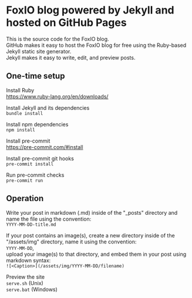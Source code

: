 <!-- markdownlint-configure-file { "MD013": { "line_length": 120 } } -->

# FoxIO blog powered by Jekyll and hosted on GitHub Pages

This is the source code for the FoxIO blog.\
GitHub makes it easy to host the FoxIO blog for free using the Ruby-based Jekyll static site generator.\
Jekyll makes it easy to write, edit, and preview posts.

## One-time setup

Install Ruby\
<https://www.ruby-lang.org/en/downloads/>

Install Jekyll and its dependencies\
```bundle install```

Install npm dependencies\
```npm install```

Install pre-commit\
<https://pre-commit.com/#install>

Install pre-commit git hooks\
```pre-commit install```

Run pre-commit checks\
```pre-commit run```

## Operation

Write your post in markdown (.md) inside of the "_posts" directory and name the file using the convention:\
```YYYY-MM-DD-title.md```

If your post contains an image(s), create a new directory inside of the "/assets/img" directory, name it using the convention:\
```YYYY-MM-DD```,\
upload your image(s) to that directory, and embed them in your post using markdown syntax:\
```![<Caption>](/assets/img/YYYY-MM-DD/filename)```

Preview the site\
```serve.sh``` (Unix)\
```serve.bat``` (Windows)
